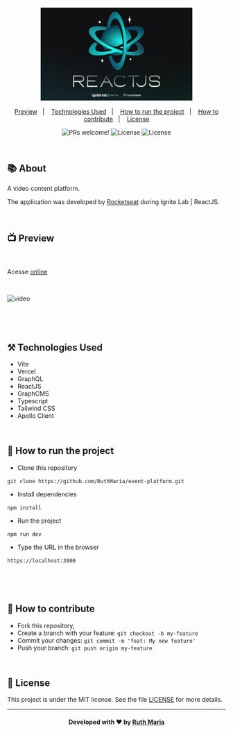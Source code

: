 <p align="center">
  <img  src=".github/logomarca.png" width="350px">
</p>

<p align="center">
  <a href="#execution">Preview</a>&nbsp;&nbsp;&nbsp;|&nbsp;&nbsp;&nbsp;  
  <a href="#technologies">Technologies Used</a>&nbsp;&nbsp;&nbsp;|&nbsp;&nbsp;&nbsp;
  <a href="#run">How to run the project</a>&nbsp;&nbsp;&nbsp;|&nbsp;&nbsp;&nbsp;
  <a href="#contribute">How to contribute</a>&nbsp;&nbsp;&nbsp;|&nbsp;&nbsp;&nbsp;
  <a href="#license">License</a>
</p>

<p align="center">
 <img src="https://img.shields.io/static/v1?label=PRs&message=welcome&color=7159c1&labelColor=000000" alt="PRs welcome!" />

  <img alt="License" src="https://img.shields.io/badge/Made%20by-Ruth%20Maria-blueviolet">

  <img alt="License" src="https://img.shields.io/static/v1?label=license&message=MIT&color=7159c1&labelColor=000000">
</p>

<br>

## :books: About

<p align="justify">
A video content platform.

The application was developed by [Rocketseat](https://rocketseat.com.br/) during Ignite Lab | ReactJS.

</p>

<a id="execution"></a><br>

## :tv: Preview

<br>

Acesse [online](https://event-platform-eosin-rho.vercel.app/)

<br>

![video](.github/video.gif)

<br>

<a id="technologies"></a><br>

## ⚒️ Technologies Used

- Vite
- Vercel
- GraphQL
- ReactJS
- GraphCMS
- Typescript
- Tailwind CSS
- Apollo Client

<a id="run"></a><br>

## 🚀 How to run the project

- Clone this repository

```
git clone https://github.com/RuthMaria/event-platform.git
```

- Install dependencies

```
npm install
```

- Run the project

```
npm run dev
```

- Type the URL in the browser

```
https://localhost:3000
```

<br>

<a id="contribute"></a><br>

## 🎯 How to contribute

- Fork this repository,
- Create a branch with your feature: `git checkout -b my-feature`
- Commit your changes: `git commit -m 'feat: My new feature'`
- Push your branch: `git push origin my-feature`

<a id="license"></a><br>

## :memo: License

This project is under the MIT license. See the file [LICENSE](LICENSE.md) for more details.

---

<h4 align="center">
    Developed with ❤️ by <a href="https://www.linkedin.com/in/ruth-maria-9b256071/" target="_blank">Ruth Maria</a>
</h4>
